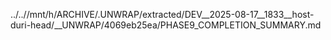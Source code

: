 ../..//mnt/h/ARCHIVE/.UNWRAP/extracted/DEV__2025-08-17__1833__host-duri-head/__UNWRAP/4069eb25ea/PHASE9_COMPLETION_SUMMARY.md